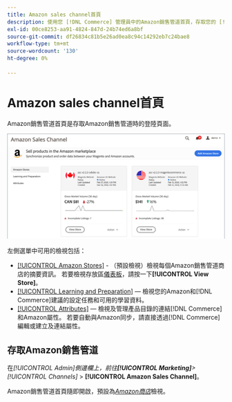 ```yaml
---
title: Amazon sales channel首頁
description: 使用您 [!DNL Commerce] 管理員中的Amazon銷售管道首頁，存取您的 [!DNL Amazon Marketplace] 清單和活動。
exl-id: 00ce8253-aa91-4824-847d-24b74ed6a8bf
source-git-commit: df26834c81b5e26ad0ea8c94c14292eb7c24bae8
workflow-type: tm+mt
source-wordcount: '130'
ht-degree: 0%

---
```


# Amazon sales channel首頁

Amazon銷售管道首頁是存取Amazon銷售管道時的登陸頁面。

![Amazon銷售管道首頁](assets/amazon-sales-channel-home-tabs.png)

左側選單中可用的檢視包括：

- [[!UICONTROL Amazon Stores]](./managing-stores.md) - （預設檢視）檢視每個Amazon銷售管道商店的摘要資訊。 若要檢視存放區[儀表板](./amazon-store-dashboard.md)，請按一下&#x200B;**[!UICONTROL View Store]**。
- [[!UICONTROL Learning and Preparation]](./learning-preparation.md) — 檢視您的Amazon和[!DNL Commerce]建議的設定任務和可用的學習資料。
- [[!UICONTROL Attributes]](./managing-attributes.md) — 檢視及管理產品目錄的連結[!DNL Commerce]和Amazon屬性。 若要自動與Amazon同步，請直接透過[!DNL Commerce]編輯或建立及連結屬性。

## 存取Amazon銷售管道

在&#x200B;_[!UICONTROL Admin]_側邊欄上，前往&#x200B;**[!UICONTROL Marketing]**>_[!UICONTROL Channels]_ > **[!UICONTROL Amazon Sales Channel]**。

Amazon銷售管道首頁隨即開啟，預設為&#x200B;[_Amazon商店_](./managing-stores.md)&#x200B;檢視。
